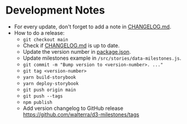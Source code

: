 # Development Notes

- For every update, don't forget to add a note in [CHANGELOG.md](./CHANGELOG.md).
- How to do a release:
  - `git checkout main`
  - Check if [CHANGELOG.md](./CHANGELOG.md) is up to date.
  - Update the version number in [package.json](./package.json).
  - Update milestones example in `/src/stories/data-milestones.js`.
  - `git commit -m "Bump version to <version-number>. ..."`
  - `git tag <version-number>`
  - `yarn build-storybook`
  - `yarn deploy-storybook`
  - `git push origin main`
  - `git push --tags`
  - `npm publish`
  - Add version changelog to GitHub release https://github.com/walterra/d3-milestones/tags
